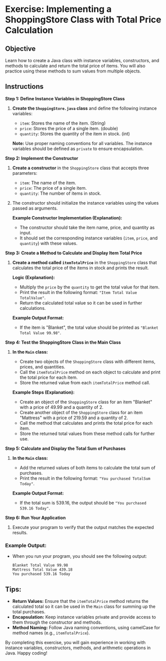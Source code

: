 # Exercise: Implementing a ShoppingStore Class with Total Price Calculation

## Objective
Learn how to create a Java class with instance variables, constructors, and methods to calculate and return the total price of items. You will also practice using these methods to sum values from multiple objects.

## Instructions

**Step 1: Define Instance Variables in ShoppingStore Class**

1. **Create the `ShoppingStore.java` class** and define the following instance variables:
    - `item`: Stores the name of the item. (String)
    - `price`: Stores the price of a single item. (double)
    - `quantity`: Stores the quantity of the item in stock. (int)

   **Note:** Use proper naming conventions for all variables. The instance variables should be defined as `private` to ensure encapsulation.

**Step 2: Implement the Constructor**

1. **Create a constructor** in the `ShoppingStore` class that accepts three parameters:
    - `item`: The name of the item.
    - `price`: The price of a single item.
    - `quantity`: The number of items in stock.

2. The constructor should initialize the instance variables using the values passed as arguments.

   **Example Constructor Implementation (Explanation):**
    - The constructor should take the item name, price, and quantity as input.
    - It should set the corresponding instance variables (`item`, `price`, and `quantity`) with these values.

**Step 3: Create a Method to Calculate and Display Item Total Price**

1. **Create a method called `itemTotalPrice`** in the `ShoppingStore` class that calculates the total price of the items in stock and prints the result.

   **Logic (Explanation):**
    - Multiply the `price` by the `quantity` to get the total value for that item.
    - Print the result in the following format: `"Item Total Value TotalValue"`.
    - Return the calculated total value so it can be used in further calculations.

   **Example Output Format:**
    - If the item is "Blanket", the total value should be printed as `"Blanket Total Value 99.98"`.

**Step 4: Test the ShoppingStore Class in the Main Class**

1. **In the `Main` class:**
    - Create two objects of the `ShoppingStore` class with different items, prices, and quantities.
    - Call the `itemTotalPrice` method on each object to calculate and print the total price for each item.
    - Store the returned value from each `itemTotalPrice` method call.

   **Example Steps (Explanation):**
    - Create an object of the `ShoppingStore` class for an item "Blanket" with a price of 49.99 and a quantity of 2.
    - Create another object of the `ShoppingStore` class for an item "Mattress" with a price of 219.59 and a quantity of 2.
    - Call the method that calculates and prints the total price for each item.
    - Store the returned total values from these method calls for further use.

**Step 5: Calculate and Display the Total Sum of Purchases**

1. **In the `Main` class:**
    - Add the returned values of both items to calculate the total sum of purchases.
    - Print the result in the following format: `"You purchased TotalSum Today"`.

   **Example Output Format:**
    - If the total sum is 539.16, the output should be `"You purchased 539.16 Today"`.

**Step 6: Run Your Application**

1. Execute your program to verify that the output matches the expected results.

### Example Output:

- When you run your program, you should see the following output:

  ```
  Blanket Total Value 99.98
  Mattress Total Value 439.18
  You purchased 539.16 Today
  ```

## Tips:

- **Return Values:** Ensure that the `itemTotalPrice` method returns the calculated total so it can be used in the `Main` class for summing up the total purchases.
- **Encapsulation:** Keep instance variables private and provide access to them through the constructor and methods.
- **Method Naming:** Follow Java naming conventions, using camelCase for method names (e.g., `itemTotalPrice`).

By completing this exercise, you will gain experience in working with instance variables, constructors, methods, and arithmetic operations in Java. Happy coding!

